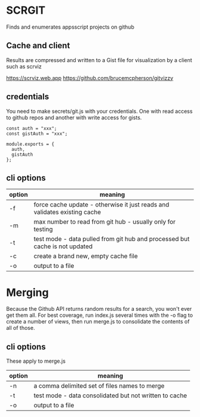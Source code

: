 # SCRGIT

Finds and enumerates appsscript projects on github

## Cache and client

Results are compressed and written to a Gist file for visualization by a client such as scrviz 

https://scrviz.web.app
https://github.com/brucemcpherson/gitvizzy

## credentials

You need to make secrets/git.js with your credentials. One with read access to github repos and another with write access for gists.

````
const auth = "xxx"; 
const gistAuth = "xxx";

module.exports = {
  auth,
  gistAuth
};
````

## cli options

| option | meaning |
| ---- | ---- |
| -f | force cache update - otherwise it just reads and validates existing cache |
| -m | max number to read from git hub - usually only for testing |
| -t | test mode - data pulled from git hub and processed but cache is not updated |
| -c | create a brand new, empty cache file |
| -o | output to a file |

# Merging

Because the Github API returns random results for a search, you won't ever get them all. For best coverage, run index.js several times with the -o flag to create a number of views, then run merge.js to consolidate the contents of all of those.

## cli options

These apply to merge.js

| option | meaning |
| ---- | ---- |
| -n | a comma delimited set of files names to merge |
| -t | test mode - data consolidated but not written to cache |
| -o | output to a file |